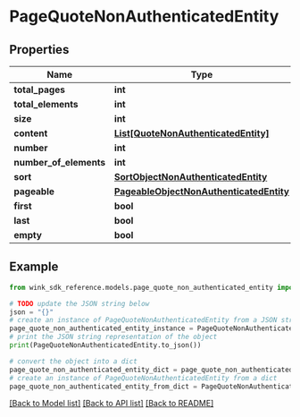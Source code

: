# PageQuoteNonAuthenticatedEntity


## Properties

Name | Type | Description | Notes
------------ | ------------- | ------------- | -------------
**total_pages** | **int** |  | [optional] 
**total_elements** | **int** |  | [optional] 
**size** | **int** |  | [optional] 
**content** | [**List[QuoteNonAuthenticatedEntity]**](QuoteNonAuthenticatedEntity.md) |  | [optional] 
**number** | **int** |  | [optional] 
**number_of_elements** | **int** |  | [optional] 
**sort** | [**SortObjectNonAuthenticatedEntity**](SortObjectNonAuthenticatedEntity.md) |  | [optional] 
**pageable** | [**PageableObjectNonAuthenticatedEntity**](PageableObjectNonAuthenticatedEntity.md) |  | [optional] 
**first** | **bool** |  | [optional] 
**last** | **bool** |  | [optional] 
**empty** | **bool** |  | [optional] 

## Example

```python
from wink_sdk_reference.models.page_quote_non_authenticated_entity import PageQuoteNonAuthenticatedEntity

# TODO update the JSON string below
json = "{}"
# create an instance of PageQuoteNonAuthenticatedEntity from a JSON string
page_quote_non_authenticated_entity_instance = PageQuoteNonAuthenticatedEntity.from_json(json)
# print the JSON string representation of the object
print(PageQuoteNonAuthenticatedEntity.to_json())

# convert the object into a dict
page_quote_non_authenticated_entity_dict = page_quote_non_authenticated_entity_instance.to_dict()
# create an instance of PageQuoteNonAuthenticatedEntity from a dict
page_quote_non_authenticated_entity_from_dict = PageQuoteNonAuthenticatedEntity.from_dict(page_quote_non_authenticated_entity_dict)
```
[[Back to Model list]](../README.md#documentation-for-models) [[Back to API list]](../README.md#documentation-for-api-endpoints) [[Back to README]](../README.md)


